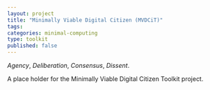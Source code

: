 ```yaml
---
layout: project
title: "Minimally Viable Digital Citizen (MVDCiT)"
tags:
categories: minimal-computing
type: toolkit
published: false
---
```


*Agency*, *Deliberation*, *Consensus*, *Dissent*.  

A place holder for the Minimally Viable Digital Citizen Toolkit project.

